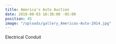 ```yaml
---
title: America's Auto Auction
date: 2018-08-03 16:38:00 -05:00
position: 45
image: "/uploads/gallery_Americas-Auto-2014.jpg"
---
```


Electrical Conduit